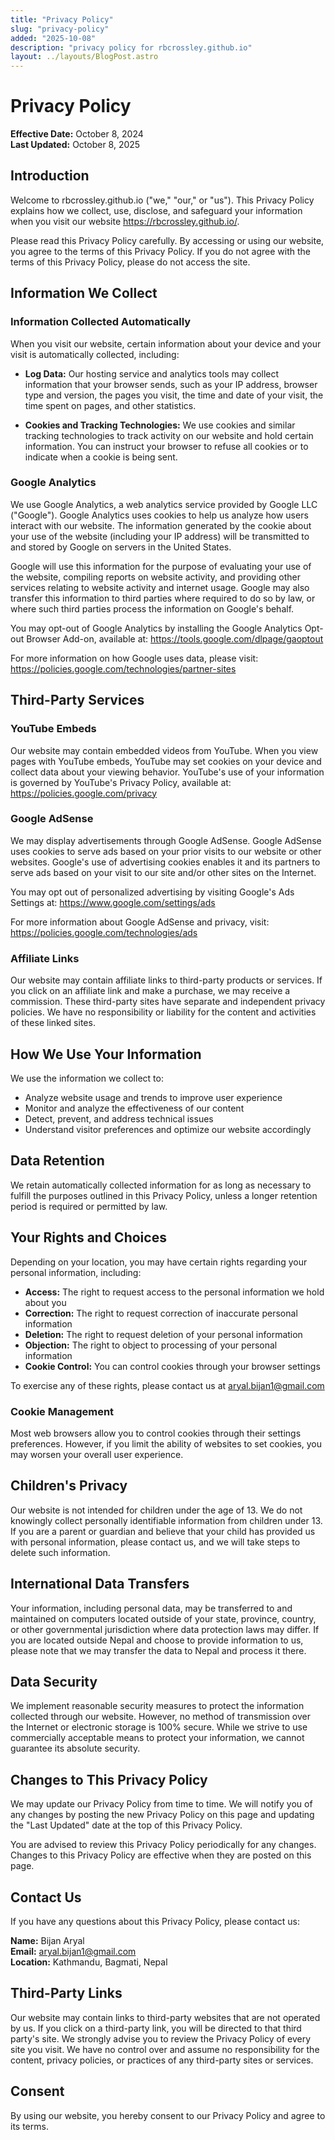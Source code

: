 ```yaml
---
title: "Privacy Policy"
slug: "privacy-policy"
added: "2025-10-08"
description: "privacy policy for rbcrossley.github.io"
layout: ../layouts/BlogPost.astro
---
```


# Privacy Policy

**Effective Date:** October 8, 2024  
**Last Updated:** October 8, 2025

## Introduction

Welcome to rbcrossley.github.io ("we," "our," or "us"). This Privacy Policy explains how we collect, use, disclose, and safeguard your information when you visit our website https://rbcrossley.github.io/.

Please read this Privacy Policy carefully. By accessing or using our website, you agree to the terms of this Privacy Policy. If you do not agree with the terms of this Privacy Policy, please do not access the site.

## Information We Collect

### Information Collected Automatically

When you visit our website, certain information about your device and your visit is automatically collected, including:

- **Log Data:** Our hosting service and analytics tools may collect information that your browser sends, such as your IP address, browser type and version, the pages you visit, the time and date of your visit, the time spent on pages, and other statistics.

- **Cookies and Tracking Technologies:** We use cookies and similar tracking technologies to track activity on our website and hold certain information. You can instruct your browser to refuse all cookies or to indicate when a cookie is being sent.

### Google Analytics

We use Google Analytics, a web analytics service provided by Google LLC ("Google"). Google Analytics uses cookies to help us analyze how users interact with our website. The information generated by the cookie about your use of the website (including your IP address) will be transmitted to and stored by Google on servers in the United States.

Google will use this information for the purpose of evaluating your use of the website, compiling reports on website activity, and providing other services relating to website activity and internet usage. Google may also transfer this information to third parties where required to do so by law, or where such third parties process the information on Google's behalf.

You may opt-out of Google Analytics by installing the Google Analytics Opt-out Browser Add-on, available at: https://tools.google.com/dlpage/gaoptout

For more information on how Google uses data, please visit: https://policies.google.com/technologies/partner-sites

## Third-Party Services

### YouTube Embeds

Our website may contain embedded videos from YouTube. When you view pages with YouTube embeds, YouTube may set cookies on your device and collect data about your viewing behavior. YouTube's use of your information is governed by YouTube's Privacy Policy, available at: https://policies.google.com/privacy

### Google AdSense

We may display advertisements through Google AdSense. Google AdSense uses cookies to serve ads based on your prior visits to our website or other websites. Google's use of advertising cookies enables it and its partners to serve ads based on your visit to our site and/or other sites on the Internet.

You may opt out of personalized advertising by visiting Google's Ads Settings at: https://www.google.com/settings/ads

For more information about Google AdSense and privacy, visit: https://policies.google.com/technologies/ads

### Affiliate Links

Our website may contain affiliate links to third-party products or services. If you click on an affiliate link and make a purchase, we may receive a commission. These third-party sites have separate and independent privacy policies. We have no responsibility or liability for the content and activities of these linked sites.

## How We Use Your Information

We use the information we collect to:

- Analyze website usage and trends to improve user experience
- Monitor and analyze the effectiveness of our content
- Detect, prevent, and address technical issues
- Understand visitor preferences and optimize our website accordingly

## Data Retention

We retain automatically collected information for as long as necessary to fulfill the purposes outlined in this Privacy Policy, unless a longer retention period is required or permitted by law.

## Your Rights and Choices

Depending on your location, you may have certain rights regarding your personal information, including:

- **Access:** The right to request access to the personal information we hold about you
- **Correction:** The right to request correction of inaccurate personal information
- **Deletion:** The right to request deletion of your personal information
- **Objection:** The right to object to processing of your personal information
- **Cookie Control:** You can control cookies through your browser settings

To exercise any of these rights, please contact us at aryal.bijan1@gmail.com

### Cookie Management

Most web browsers allow you to control cookies through their settings preferences. However, if you limit the ability of websites to set cookies, you may worsen your overall user experience.

## Children's Privacy

Our website is not intended for children under the age of 13. We do not knowingly collect personally identifiable information from children under 13. If you are a parent or guardian and believe that your child has provided us with personal information, please contact us, and we will take steps to delete such information.

## International Data Transfers

Your information, including personal data, may be transferred to and maintained on computers located outside of your state, province, country, or other governmental jurisdiction where data protection laws may differ. If you are located outside Nepal and choose to provide information to us, please note that we may transfer the data to Nepal and process it there.

## Data Security

We implement reasonable security measures to protect the information collected through our website. However, no method of transmission over the Internet or electronic storage is 100% secure. While we strive to use commercially acceptable means to protect your information, we cannot guarantee its absolute security.

## Changes to This Privacy Policy

We may update our Privacy Policy from time to time. We will notify you of any changes by posting the new Privacy Policy on this page and updating the "Last Updated" date at the top of this Privacy Policy.

You are advised to review this Privacy Policy periodically for any changes. Changes to this Privacy Policy are effective when they are posted on this page.

## Contact Us

If you have any questions about this Privacy Policy, please contact us:

**Name:** Bijan Aryal  
**Email:** aryal.bijan1@gmail.com  
**Location:** Kathmandu, Bagmati, Nepal

## Third-Party Links

Our website may contain links to third-party websites that are not operated by us. If you click on a third-party link, you will be directed to that third party's site. We strongly advise you to review the Privacy Policy of every site you visit. We have no control over and assume no responsibility for the content, privacy policies, or practices of any third-party sites or services.

## Consent

By using our website, you hereby consent to our Privacy Policy and agree to its terms.
